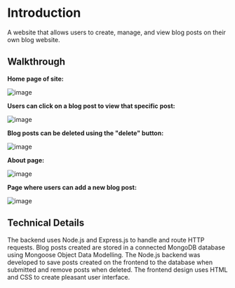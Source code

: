 # Introduction

A website that allows users to create, manage, and view blog posts on their own blog website.

## Walkthrough

**Home page of site:**

![image](https://user-images.githubusercontent.com/105163708/211862951-51efaf2f-97a0-4abf-bd2e-a427651b1175.png)

**Users can click on a blog post to view that specific post:**

![image](https://user-images.githubusercontent.com/105163708/211863169-967916f8-4903-4c40-8c54-765c74530d3e.png)

**Blog posts can be deleted using the "delete" button:**

![image](https://user-images.githubusercontent.com/105163708/211863265-07e62679-7d8e-4d07-a227-8dabe53c4c52.png)

**About page:**

![image](https://user-images.githubusercontent.com/105163708/211863406-f75225db-a216-48a8-b396-6cece8d9c6e6.png)

**Page where users can add a new blog post:**

![image](https://user-images.githubusercontent.com/105163708/211863497-d77d27f4-051c-48df-8854-d2eafe5dabbe.png)


## Technical Details

The backend uses Node.js and Express.js to handle and route HTTP requests. Blog posts created are stored in a connected MongoDB database using Mongoose Object Data Modelling. The Node.js backend was developed to save posts created on the frontend to the database when submitted and remove posts when deleted. The frontend design uses HTML and CSS to create pleasant user interface.
